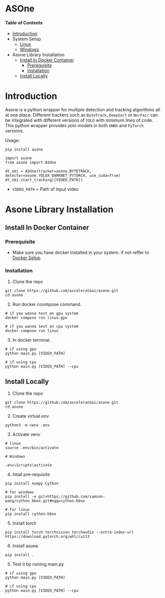 # ASOne

#### Table of Contents
- [Introduction](#introduction)
- System Setup
    - [Linux](asone-linux)
    - [Windows](asone-windows)
- Asone Library Installation
    - [Install In Docker Container](#install-in-docker-container)
        - [Prerequisite](#prerequisite)
        - [Installation](#installation)
    - [Install Locally](#install-locally)



# Introduction

Asone is a python wrapper for multiple detection and tracking algorithms all at one place. Different trackers such as `ByteTrack`, `DeepSort` or `NorFair` can be integrated with different versions of `YOLO` with minimum lines of code.
This python wrapper provides yolo models in both `ONNX` and `PyTorch` versions.

Usage:

```
pip install asone
```

```
import asone
from asone import ASOne

dt_obj = ASOne(tracker=asone.BYTETRACK, detector=asone.YOLOX_DARKNET_PYTORCH, use_cuda=True)
dt_obj.start_tracking([VIDEO_PATH])

```

- `VIDEO_PATH` = Path of input video


# Asone Library Installation

## Install In Docker Container

### Prerequisite

- Make sure you have docker installed in your system. if not reffer to [Docker Setup](asone-linux/README.md)


### Installation

1. Clone the repo

```
git clone https://github.com/axcelerateai/asone.git
cd asone
```

2. Run docker coompose command.

```
# if you wanna test on gpu system
docker compose run linux-gpu
```

```
# if you wanna test on cpu system
docker compose run linux
```

3. In docker terminal.

```
# if using gpu
python main.py [VIDEO_PATH]

# if using cpu
python main.py [VIDEO_PATH] --cpu
```



## Install Locally

1. Clone the repo

```
git clone https://github.com/axcelerateai/asone.git
cd asone
```

2. Create virtual env.

```
python3 -m venv .env
```
3. Activate venv

```
# linux
source .env/bin/activate

# Windows

.env\Scripts\activate
```

4. Intall pre-requisite

```
pip install numpy Cython
```
```
# for windows
pip install -e git+https://github.com/samson-wang/cython_bbox.git#egg=cython-bbox

# for linux
pip install cython-bbox
```

5. Install torch

```
pip install torch torchvision torchaudio --extra-index-url https://download.pytorch.org/whl/cu113
```
6. Install asone

```
pip install .
```

5. Test it by runiing main.py

```
# if using gpu
python main.py [VIDEO_PATH]

# if using cpu
python main.py [VIDEO_PATH] --cpu
```
